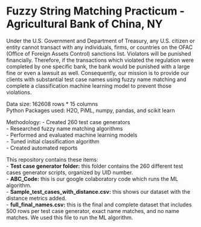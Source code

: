 # Fuzzy String Matching Practicum - Agricultural Bank of China, NY

Under the U.S. Government and Department of Treasury, any U.S. citizen or entity cannot transact with any individuals, firms, or countries on the OFAC (Office of Foreign Assets Control) sanctions list. Violators will be punished financially. Therefore, if the transactions which violated the regulation were completed by one specific bank, the bank would be punished with a large fine or even a lawsuit as well. Consequently, our mission is to provide our clients with substantial test case names using fuzzy name matching and complete a classification machine learning model to prevent those violations. 

Data size: 162608 rows * 15 columns</br>
Python Packages used: H2O, PiML, numpy, pandas, and scikit learn </br>

Methodology: 
     - Created 260 test case generators </br>
     - Researched fuzzy name matching algorithms </br>
     - Performed and evaluated machine learning models </br>
     - Tuned initial classification algorithm </br>
     - Created automated reports </br>

This repository contains these items: </br>
     - **Test case generator folder:** this folder contains the 260 different test cases generator scripts, organized by UID number. </br>
     - **ABC_Code:** this is our google colaboratory code which runs the ML algorithm. </br>
     - **Sample_test_cases_with_distance.csv:** this shows our dataset with the distance metrics added. </br> 
     - **full_final_names.csv:** this is the final and complete dataset that includes 500 rows per test case generator, exact name matches, and no name matches. We used  this file to run the ML algorithm. 
